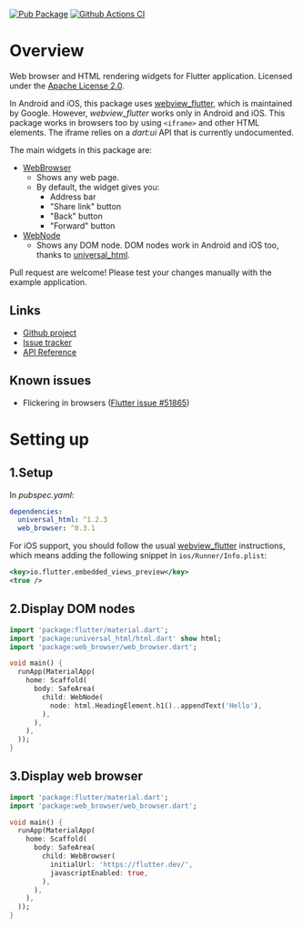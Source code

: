 [![Pub Package](https://img.shields.io/pub/v/web_browser.svg)](https://pub.dartlang.org/packages/web_browser)
[![Github Actions CI](https://github.com/dint-dev/web_browser/workflows/Dart%20CI/badge.svg)](https://github.com/dint-dev/web_browser/actions?query=workflow%3A%22Dart+CI%22)

# Overview
Web browser and HTML rendering widgets for Flutter application. Licensed under the
[Apache License 2.0](LICENSE).

In Android and iOS, this package uses [webview_flutter](https://pub.dev/packages/webview_flutter),
which is maintained by Google. However, _webview_flutter_ works only in Android and iOS. This
package works in browsers too by using `<iframe>` and other HTML elements. The iframe relies on a
_dart:ui_ API that is currently undocumented.

The main widgets in this package are:
  * [WebBrowser](https://pub.dev/documentation/web_browser/latest/web_browser/WebBrowser-class.html)
    * Shows any web page.
    * By default, the widget gives you:
      * Address bar
      * "Share link" button
      * "Back" button
      * "Forward" button
  * [WebNode](https://pub.dev/documentation/web_browser/latest/web_browser/WebNode-class.html)
    * Shows any DOM node. DOM nodes work in Android and iOS too, thanks to
      [universal_html](https://pub.dev/packages/universal_html).

Pull request are welcome! Please test your changes manually with the example application.

## Links
  * [Github project](https://github.com/dint-dev/web_browser)
  * [Issue tracker](https://github.com/dint-dev/web_browser/issues)
  * [API Reference](https://pub.dev/documentation/web_browser/latest/index.html)

## Known issues
  * Flickering in browsers ([Flutter issue #51865](https://github.com/flutter/flutter/issues/51865))

# Setting up
## 1.Setup
In _pubspec.yaml_:
```yaml
dependencies:
  universal_html: ^1.2.3
  web_browser: ^0.3.1
```

For iOS support, you should follow the usual [webview_flutter](https://pub.dev/packages/webview_flutter)
instructions, which means adding the following snippet in `ios/Runner/Info.plist`:
```xml
<key>io.flutter.embedded_views_preview</key>
<true />
```

## 2.Display DOM nodes
```dart
import 'package:flutter/material.dart';
import 'package:universal_html/html.dart' show html;
import 'package:web_browser/web_browser.dart';

void main() {
  runApp(MaterialApp(
    home: Scaffold(
      body: SafeArea(
        child: WebNode(
          node: html.HeadingElement.h1()..appendText('Hello'),
        ),
      ),
    ),
  ));
}
```

## 3.Display web browser
```dart
import 'package:flutter/material.dart';
import 'package:web_browser/web_browser.dart';

void main() {
  runApp(MaterialApp(
    home: Scaffold(
      body: SafeArea(
        child: WebBrowser(
          initialUrl: 'https://flutter.dev/',
          javascriptEnabled: true,
        ),
      ),
    ),
  ));
}
```